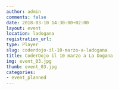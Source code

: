 ```yaml
---
author: admin
comments: false
date: 2018-03-10 14:30:00+02:00
layout: event
location: ladogana
registration_url:
type: Player
slug: coderdojo-il-10-marzo-a-ladogana
title: CoderDojo il 10 marzo a La Dogana
img: event_03.jpg
thumb: event_03.jpg
categories:
- event_planned
---
```

